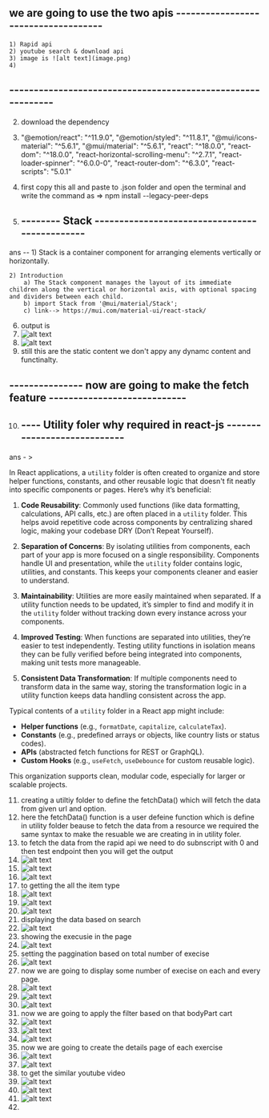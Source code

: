 ## we are going to use the two apis ------------------------------------
    1) Rapid api
    2) youtube search & download api
    3) image is ![alt text](image.png)
    4)
## ------------------------------------------------------------
2) download the dependency
3)  "@emotion/react": "^11.9.0",
    "@emotion/styled": "^11.8.1",
    "@mui/icons-material": "^5.6.1",
    "@mui/material": "^5.6.1",
    "react": "^18.0.0",
    "react-dom": "^18.0.0",
    "react-horizontal-scrolling-menu": "^2.7.1",
    "react-loader-spinner": "^6.0.0-0",
    "react-router-dom": "^6.3.0",
    "react-scripts": "5.0.1"
4) first copy this all and paste to .json folder and open the terminal and write the command as => npm install --legacy-peer-deps

5) ## -------- Stack ----------------------------------------------
ans --
    1) Stack is a container component for arranging elements vertically or horizontally.

    2) Introduction
        a) The Stack component manages the layout of its immediate children along the vertical or horizontal axis, with optional spacing and dividers between each child.
        b) import Stack from '@mui/material/Stack';
        c) link--> https://mui.com/material-ui/react-stack/

6) output is 
7) ![alt text](image-1.png)
8) ![alt text](image-2.png)
9) still this are the static content we don't appy any dynamc content and functinalty.

## --------------- now are going to make the fetch feature ----------------------------
10) ## ---- Utility foler why required in react-js ----------------------------
ans - > 

In React applications, a `utility` folder is often created to organize and store helper functions, constants, and other reusable logic that doesn't fit neatly into specific components or pages. Here’s why it’s beneficial:

1. **Code Reusability**: Commonly used functions (like data formatting, calculations, API calls, etc.) are often placed in a `utility` folder. This helps avoid repetitive code across components by centralizing shared logic, making your codebase DRY (Don’t Repeat Yourself).

2. **Separation of Concerns**: By isolating utilities from components, each part of your app is more focused on a single responsibility. Components handle UI and presentation, while the `utility` folder contains logic, utilities, and constants. This keeps your components cleaner and easier to understand.

3. **Maintainability**: Utilities are more easily maintained when separated. If a utility function needs to be updated, it’s simpler to find and modify it in the `utility` folder without tracking down every instance across your components.

4. **Improved Testing**: When functions are separated into utilities, they’re easier to test independently. Testing utility functions in isolation means they can be fully verified before being integrated into components, making unit tests more manageable.

5. **Consistent Data Transformation**: If multiple components need to transform data in the same way, storing the transformation logic in a utility function keeps data handling consistent across the app.

Typical contents of a `utility` folder in a React app might include:
   - **Helper functions** (e.g., `formatDate`, `capitalize`, `calculateTax`).
   - **Constants** (e.g., predefined arrays or objects, like country lists or status codes).
   - **APIs** (abstracted fetch functions for REST or GraphQL).
   - **Custom Hooks** (e.g., `useFetch`, `useDebounce` for custom reusable logic).

This organization supports clean, modular code, especially for larger or scalable projects.


11) creating a utiltiy folder to define the fetchData() which will fetch the data from given url and option.
12) here the fetchData() function is a user defeine function which is define in utility folder beause to fetch the data 
    from a resource we required the same syntax to make the resuable we are creating in in utility foler.
13) to fetch the data from the rapid api we need to do subnscript with 0 and then test endpoint then you will get the output
14) ![alt text](image-5.png)
15) ![alt text](image-3.png)
16) ![alt text](image-4.png)
17) to getting the all the item type 
18) ![alt text](image-6.png)
19) ![alt text](image-7.png)
20) ![alt text](image-8.png)
21) displaying the data based on search 
22) ![alt text](image-9.png)
23) showing the execusie in the page
24) ![alt text](image-10.png)
25) setting the paggination based on total number of execise 
26) ![alt text](image-11.png)
27) now we are going to display some number of execise on each and every page.
28) ![alt text](image-12.png)
29) ![alt text](image-13.png)
30) ![alt text](image-14.png)
31) now we are going to apply the filter based on that bodyPart cart
32) ![alt text](image-15.png)
33) ![alt text](image-16.png)
34) ![alt text](image-17.png)
35) now we are going to create the details page of each exercise
36) ![alt text](image-18.png)
37) ![alt text](image-19.png)
38) to get the similar youtube video 
39) ![alt text](image-20.png)
40) ![alt text](image-21.png)
41) ![alt text](image-22.png)
42) 




